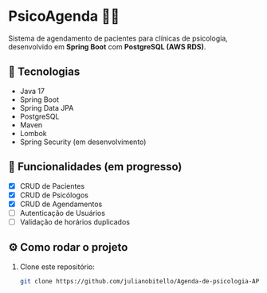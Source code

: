 # PsicoAgenda 🧠📅

Sistema de agendamento de pacientes para clínicas de psicologia, desenvolvido em **Spring Boot** com **PostgreSQL (AWS RDS)**.

## 🚀 Tecnologias
- Java 17
- Spring Boot
- Spring Data JPA
- PostgreSQL
- Maven
- Lombok
- Spring Security (em desenvolvimento)

## 📌 Funcionalidades (em progresso)
- [x] CRUD de Pacientes
- [x] CRUD de Psicólogos
- [x] CRUD de Agendamentos
- [ ] Autenticação de Usuários
- [ ] Validação de horários duplicados

## ⚙️ Como rodar o projeto

1. Clone este repositório:
   ```bash
   git clone https://github.com/julianobitello/Agenda-de-psicologia-API.git
